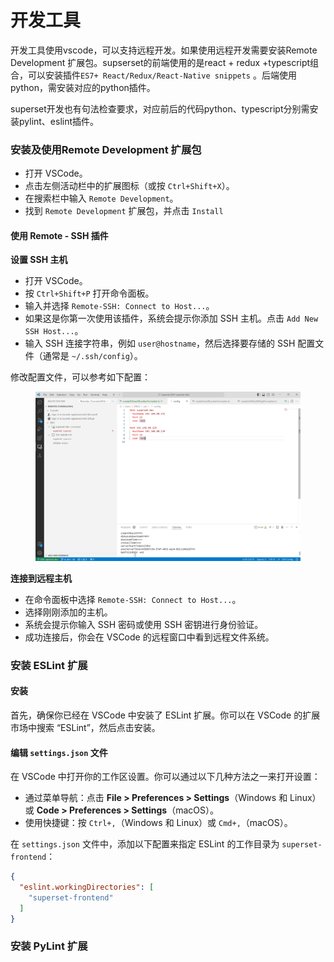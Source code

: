 # 开发工具

开发工具使用vscode，可以支持远程开发。如果使用远程开发需要安装Remote Development 扩展包。supserset的前端使用的是react + redux +typescript组合，可以安装插件`ES7+ React/Redux/React-Native snippets` 。后端使用python，需安装对应的python插件。

superset开发也有句法检查要求，对应前后的代码python、typescript分别需安装pylint、eslint插件。

### 安装及使用Remote Development 扩展包

* 打开 VSCode。
* 点击左侧活动栏中的扩展图标（或按 `Ctrl+Shift+X`）。
* 在搜索栏中输入 `Remote Development`。
* 找到 `Remote Development` 扩展包，并点击 `Install`

#### 使用 Remote - SSH 插件

**设置 SSH 主机**

* 打开 VSCode。
* 按 `Ctrl+Shift+P` 打开命令面板。
* 输入并选择 `Remote-SSH: Connect to Host...`。
* 如果这是你第一次使用该插件，系统会提示你添加 SSH 主机。点击 `Add New SSH Host...`。
* 输入 SSH 连接字符串，例如 `user@hostname`，然后选择要存储的 SSH 配置文件（通常是 `~/.ssh/config`）。

修改配置文件，可以参考如下配置：

<figure><img src="../.gitbook/assets/image (15).png" alt=""><figcaption></figcaption></figure>

**连接到远程主机**

* 在命令面板中选择 `Remote-SSH: Connect to Host...`。
* 选择刚刚添加的主机。
* 系统会提示你输入 SSH 密码或使用 SSH 密钥进行身份验证。
* 成功连接后，你会在 VSCode 的远程窗口中看到远程文件系统。



### 安装 ESLint 扩展

#### 安装

首先，确保你已经在 VSCode 中安装了 ESLint 扩展。你可以在 VSCode 的扩展市场中搜索 “ESLint”，然后点击安装。

#### 编辑 `settings.json` 文件

在 VSCode 中打开你的工作区设置。你可以通过以下几种方法之一来打开设置：

* 通过菜单导航：点击 **File > Preferences > Settings**（Windows 和 Linux）或 **Code > Preferences > Settings**（macOS）。
* 使用快捷键：按 `Ctrl+,`（Windows 和 Linux）或 `Cmd+,`（macOS）。

在 `settings.json` 文件中，添加以下配置来指定 ESLint 的工作目录为 `superset-frontend`：

```json
{
  "eslint.workingDirectories": [
    "superset-frontend"
  ]
}
```



### 安装 PyLint 扩展

